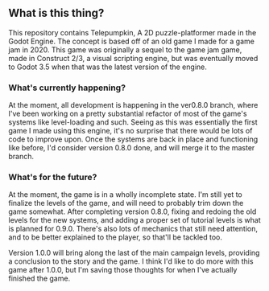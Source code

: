 ## What is this thing?
This repository contains Telepumpkin, A 2D puzzle-platformer made in the Godot Engine. The concept is based off of an old game I made for a game jam in 2020.
This game was originally a sequel to the game jam game, made in Construct 2/3, a visual scripting engine, but was eventually moved to Godot 3.5 when that was the latest version of the engine.

### What's currently happening?
At the moment, all development is happening in the ver0.8.0 branch, where I've been working on a pretty substantial refactor of most of the game's systems like level-loading and such.
Seeing as this was essentially the first game I made using this engine, it's no surprise that there would be lots of code to improve upon. Once the systems are back in place and functioning like before, I'd consider version 0.8.0 done, and will merge it to the master branch.

### What's for the future?
At the moment, the game is in a wholly incomplete state. I'm still yet to finalize the levels of the game, and will need to probably trim down the game somewhat.
After completing version 0.8.0, fixing and redoing the old levels for the new systems, and adding a proper set of tutorial levels is what is planned for 0.9.0. There's also lots of mechanics that still need attention, and to be better explained to the player, so that'll be tackled too.

Version 1.0.0 will bring along the last of the main campaign levels, providing a conclusion to the story and the game. I think I'd like to do more with this game after 1.0.0, but I'm saving those thoughts for when I've actually finished the game.
